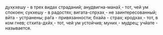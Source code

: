 дух̣кхешу - в трех видах страданий; анудвигна-мана̄х̣ - тот, чей ум спокоен; сукхешу - в радостях; вигата-спр̣хах̣ - не заинтересованный; вӣта - устранены; ра̄га - привязанности; бхайа - страх; кродхах̣ - тот, в ком гнев; стхита-дхӣх̣ - тот, чей ум устойчив; муних̣ - мудрец; учйате - называется.